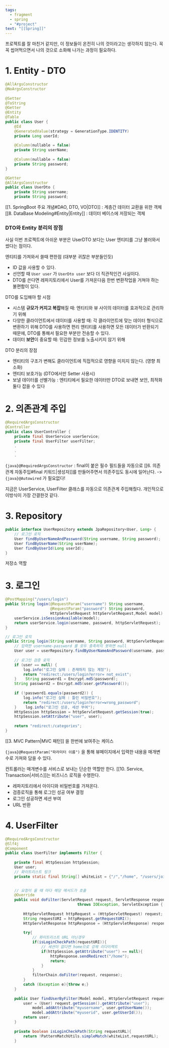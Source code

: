 ```yaml
---
tags:
  - fragment
  - spring
  - "#project"
text: "[[Spring]]"
---
```


프로젝트를 잘 마친거 같지만, 이 정보들이 온전히 나의 것이라고는 생각하지 않는다.
꼭꼭 씹어먹으면서 나의 것으로 소화해 나가는 과정이 필요하다.

# 1. Entity - DTO

~~~java title:"Entity"
@AllArgsConstructor  
@NoArgsConstructor  
  
@Setter  
@ToString  
@Getter  
@Entity  
@Table  
public class User {  
    @Id   
    @GeneratedValue(strategy = GenerationType.IDENTITY)  
    private Long userId;  
  
    @Column(nullable = false)  
    private String userName;  
  
    @Column(nullable = false)  
    private String password;
}    
~~~

~~~java title:"DTO"
@Getter  
@AllArgsConstructor  
public class UserDto {  
    private String username;  
    private String password;
~~~

[[1. SpringBoot 주요 개념#DAO, DTO, VO|DTO]] : 계층간 데이터 교환을 위한 객체
[[8. DataBase Modeling#Entity|Entity]] : 데이터 베이스에 저장되는 객체 

### DTO와 Entity 분리의 장점
사실 이번 프로젝트에 아쉬운 부분은 UserDTO 보다는 User 엔티티를 그냥 불러와서 썼다는 점이다.

엔티티를 가져와서 쓸때 편한점  (대부분 귀찮은 부분들인듯)
- ID 값을 사용할 수 있다.
- 선언할 때 `User user` 가 `UserDto user` 보다 더 직관적인건 사실이다.
- DTO를 쓴다면 레파지토리에서 User를 가져온다음 한번 변환작업을 거쳐야 하는 불편함이 있다.

DTO를 도입해야 할 시점
- 시스템 **규모가 커지고 복잡**해질 때: 엔티티와 뷰 사이의 데이터를 효과적으로 관리하기 위해
- 다양한 클라이언트에서 데이터를 사용할 때: 각 클라이언트에 맞는 데이터 형식으로 변환하기 위해 DTO를 사용하면 편리
  엔티티를 사용하면 모든 데이터가 반환되기 때문에, DTO를 통해서 필요한 부분만 전송할 수 있다.
- 데이터 **보안**이 중요할 때: 민감한 정보를 노출시키지 않기 위해

DTO 분리의 장점
- 엔티티의 구조가 변해도 클라이언트에 직접적으로 영향을 미치지 않는다. (영향 최소화)
- 엔티티 보호가능 (DTO에서만 Setter 사용시)
- 보낼 데이터를 선별가능 : 엔티티에서 필요한 데이터만 DTO로 보내면 보안, 최적화 둘다 잡을 수 있다


# 2. 의존관계 주입

~~~java
@RequiredArgsConstructor  
@Controller  
public class UserController {  
    private final UserService userService;  
    private final UserFilter userFilter;
	.
	.
	.
~~~

`{java}@RequiredArgsConstructor` : final이 붙은 필수 필드들을 자동으로 [[6. 의존관계 자동주입#final 키워드|생성자]]를 만들어주면서 의존주입도 동시에 일어난다.
-> `{java}@Autowired` 가 필요없다!

지금은 UserService, UserFilter 클래스를 자동으로 의존관계 주입해줬다.
개인적으로 이방식이 가장 간결한것 같다.

# 3. Repository

~~~java title:"Repository"
public interface UserRepository extends JpaRepository<User, Long> {  
    // 로그인 로직  
    User findByUserNameAndPassword(String username, String password);  
    User findByUserName(String userName);  
    User findByUserId(Long userId);  
}
~~~
저장소 역할



# 3. 로그인
~~~java title:"컨트롤러"
@PostMapping("/users/login")  
public String login(@RequestParam("username") String username, 
					@RequestParam("password") String password, 
					HttpServletRequest httpServletRequest,Model model) {  
    userService.isSessionAvailable(model);  
    return userService.login(username, password, httpServletRequest);  
}
~~~

~~~java title:"서비스"
// 로그인 로직  
public String login(String username, String password, HttpServletRequest httpServletRequest) {  
    // 입력한 username-password 를 모두 충족하지 못하면 null    
    User user = userRepository.findByUserNameAndPassword(username, password);  
  
    // 로그인 검증 로직  
    if (user == null) {  
        log.info("로그인 실패 : 존재하지 않는 계정");  
        return "redirect:/users/login?error= not_exist";  
    }    String password1 = Encrypt.md5(password);  
    String password2 = Encrypt.md5(user.getPassword());  
  
    if (!password1.equals(password2)) {  
        log.info("로그인 실패 : 틀린 비밀번호");  
        return "redirect:/users/login?error=wrong_password";  
    }    log.info("로그인 성공, 세션 부여");  
    HttpSession httpSession = httpServletRequest.getSession(true);  
    httpSession.setAttribute("user", user);  
  
    return "redirect:/categories";  
}
~~~

[[3. MVC Pattern|MVC 패턴]] 을 한번에 보여주는 케이스

`{java}@RequestParam("파라미터 이름")` 을 통해 뷰페이지에서 입력한 내용을 매개변수로 가져와 담을 수 있다.

컨트롤러는 매개변수를 서비스로 보내는 단순한 역할만 한다.
[[10. Service, Transaction|서비스]]는 비즈니스 로직을 수행한다.

- 레파지토리에서 아이디와 비밀번호를 가져온다.
- 검증로직을 통해 로그인 성공 여부 결정
- 로그인 성공하면 세션 부여
- URL 반환


# 4. UserFilter
~~~java
@RequiredArgsConstructor  
@Slf4j  
@Component  
public class UserFilter implements Filter {  
  
    private final HttpSession httpSession;  
    User user;  
    // 화이트리스트 링크
    private static final String[] whiteList = {"/","/home", "/users/join","/users/login"};  
  

    // 요청이 올 때 마다 해당 메서드가 호출  
    @Override  
    public void doFilter(ServletRequest request, ServletResponse response, FilterChain filterChain) 
							    throws IOException, ServletException {  
  
        HttpServletRequest httpRequest = (HttpServletRequest) request;  
        String requestURI = httpRequest.getRequestURI();  
        HttpServletResponse httpResponse = (HttpServletResponse) response;  
    
        try{  
	        // 화이트리스트 URL 아닌경우
	        if(isLoginCheckPath(requestURI)){  
		        // 세션이 없다면 home으로 강제 리다이렉트
	            if(httpSession.getAttribute("user") == null){  
		            httpResponse.sendRedirect("/home");  
	                return;  
                }           
	        }           
	        filterChain.doFilter(request, response);  
	    }       
	    catch (Exception e){throw e;}  
    }  
    
    public User findUserByFilter(Model model, HttpServletRequest request) {  
        user = (User) request.getSession().getAttribute("user");  
            model.addAttribute("myusername", user.getUserName());  
            model.addAttribute("myuserid", user.getUserId());  
        return user;  
    }  
    
    private boolean isLoginCheckPath(String requestURL){  
        return !PatternMatchUtils.simpleMatch(whiteList,requestURL);  
    }
~~~

